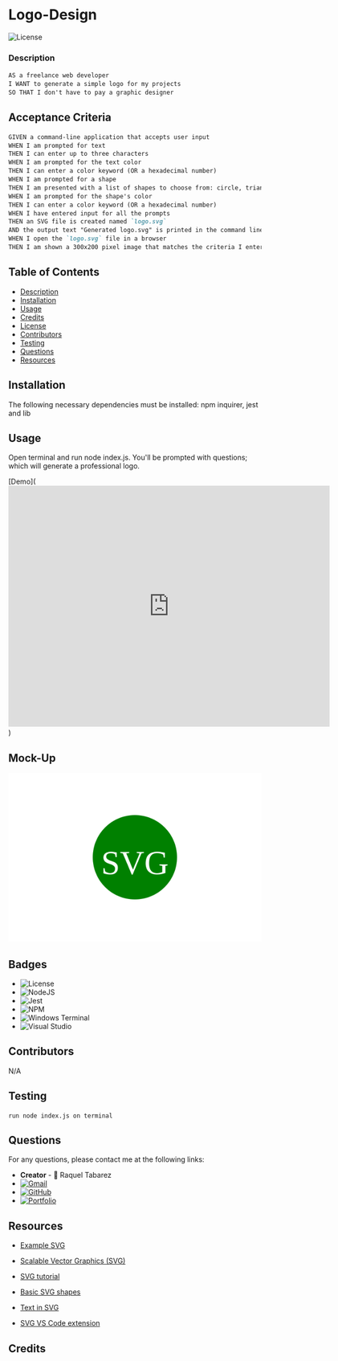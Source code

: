 # Logo-Design

![License](https://img.shields.io/badge/License-MIT-blue.svg)

### Description

```md
AS a freelance web developer
I WANT to generate a simple logo for my projects
SO THAT I don't have to pay a graphic designer
```

## Acceptance Criteria

```md
GIVEN a command-line application that accepts user input
WHEN I am prompted for text
THEN I can enter up to three characters
WHEN I am prompted for the text color
THEN I can enter a color keyword (OR a hexadecimal number)
WHEN I am prompted for a shape
THEN I am presented with a list of shapes to choose from: circle, triangle, and square
WHEN I am prompted for the shape's color
THEN I can enter a color keyword (OR a hexadecimal number)
WHEN I have entered input for all the prompts
THEN an SVG file is created named `logo.svg`
AND the output text "Generated logo.svg" is printed in the command line
WHEN I open the `logo.svg` file in a browser
THEN I am shown a 300x200 pixel image that matches the criteria I entered
```

## Table of Contents

* [Description](#description)
* [Installation](#installation)
* [Usage](#usage)
* [Credits](#credits)
* [License](#license)
* [Contributors](#contributors)
* [Testing](#testing)
* [Questions](#questions)
* [Resources](#resources)


## Installation
The following necessary dependencies must be installed: npm inquirer, jest and lib

## Usage

Open terminal and run node index.js. You'll be prompted with questions; which will generate a professional logo. 

[Demo](<iframe src="https://bootcampspot.instructuremedia.com/embed/fe333205-2e95-4539-a19e-87c7ee09290a" frameborder="0" allowfullscreen="true" width="640" height="480"></iframe>)

## Mock-Up

![logo](./examples/example3logo.svg)

## Badges
* ![License](https://img.shields.io/badge/License-MIT-blue.svg)
* ![NodeJS](https://img.shields.io/badge/node.js-6DA55F?style=for-the-badge&logo=node.js&logoColor=white)
* ![Jest](https://img.shields.io/badge/-jest-%23C21325?style=for-the-badge&logo=jest&logoColor=white)
* ![NPM](https://img.shields.io/badge/NPM-%23CB3837.svg?style=for-the-badge&logo=npm&logoColor=white)
* ![Windows Terminal](https://img.shields.io/badge/Windows%20Terminal-%234D4D4D.svg?style=for-the-badge&logo=windows-terminal&logoColor=white)
* ![Visual Studio](https://img.shields.io/badge/Visual%20Studio-5C2D91.svg?style=for-the-badge&logo=visual-studio&logoColor=white)

## Contributors

N/A


## Testing
```
run node index.js on terminal
```

## Questions

For any questions, please contact me at the following links:
* **Creator** - 🎨 Raquel Tabarez
* [![Gmail](https://img.shields.io/badge/Gmail-D14836?style=for-the-badge&logo=gmail&logoColor=white)](mailto:raquelstabarez.07@gmail.com)
* [![GitHub](https://img.shields.io/badge/github-%23121011.svg?style=for-the-badge&logo=github&logoColor=white)](https://github.com/Raquel-t)
* [![Portfolio](https://img.shields.io/badge/Portfolio-%23000000.svg?style=for-the-badge&logo=firefox&logoColor=#FF7139)](https://raquel-t.github.io/Professional-Portfolio-2nd-assignment/)



## Resources

* [Example SVG](https://static.fullstack-bootcamp.com/fullstack-ground/module-10/circle.svg)

* [Scalable Vector Graphics (SVG)](https://en.wikipedia.org/wiki/Scalable_Vector_Graphics)

* [SVG tutorial](https://developer.mozilla.org/en-US/docs/Web/SVG/Tutorial)

* [Basic SVG shapes](https://developer.mozilla.org/en-US/docs/Web/SVG/Tutorial/Basic_Shapes)

* [Text in SVG](https://developer.mozilla.org/en-US/docs/Web/SVG/Tutorial/Texts)

* [SVG VS Code extension](https://marketplace.visualstudio.com/items?itemName=jock.svg)

## Credits